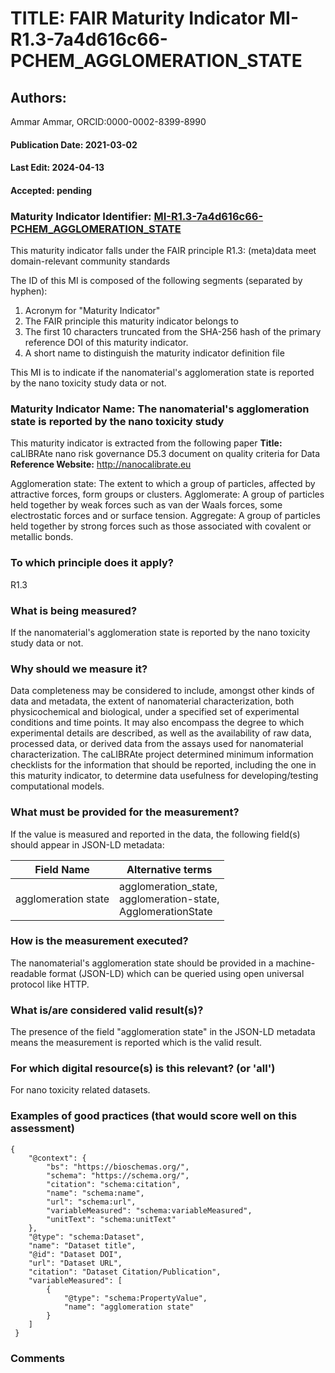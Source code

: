 # TITLE: FAIR Maturity Indicator MI-R1.3-7a4d616c66-PCHEM_AGGLOMERATION_STATE

## Authors: 
Ammar Ammar, ORCID:0000-0002-8399-8990

#### Publication Date: 2021-03-02
#### Last Edit: 2024-04-13
#### Accepted: pending

### Maturity Indicator Identifier: [MI-R1.3-7a4d616c66-PCHEM_AGGLOMERATION_STATE](https://w3id.org/nsdra/maturity-indicator/readme/MI-R1.3-7a4d616c66-PCHEM_AGGLOMERATION_STATE)

This maturity indicator falls under the FAIR principle R1.3:
(meta)data meet domain-relevant community standards

The ID of this MI is composed of the following segments (separated by hyphen):
1. Acronym for "Maturity Indicator"
1. The FAIR principle this maturity indicator belongs to
1. The first 10 characters truncated from the SHA-256 hash of the primary reference DOI of this maturity indicator.
1. A short name to distinguish the maturity indicator definition file

This MI is to indicate if the nanomaterial's agglomeration state is reported by the nano toxicity study data or not.

### Maturity Indicator Name:  The nanomaterial's agglomeration state is reported by the nano toxicity study

This maturity indicator is extracted from the following paper 
**Title:** caLIBRAte nano risk governance D5.3 document on quality criteria for Data
**Reference Website:** http://nanocalibrate.eu

Agglomeration state: The extent to which a group of particles, affected by attractive forces, form groups or clusters.
Agglomerate: A group of particles held together by weak forces such as van der Waals forces, some electrostatic forces and or surface tension.
Aggregate: A group of particles held together by strong forces such as those associated with covalent or metallic bonds.

### To which principle does it apply?  
R1.3

### What is being measured?
If the nanomaterial's agglomeration state is reported by the nano toxicity study data or not.

### Why should we measure it?
Data completeness may be considered to include, amongst other kinds of data and metadata, the 
extent of nanomaterial characterization, both physicochemical and biological, under a specified set
of experimental conditions and time points. It may also encompass the degree to which experimental
details are described, as well as the availability of raw data, processed data, or derived data from
the assays used for nanomaterial characterization. The caLIBRAte project determined minimum information checklists for the information that should be reported,
including the one in this maturity indicator, to determine data usefulness for developing/testing computational models.

### What must be provided for the measurement?
If the value is measured and reported in the data, the following field(s) should appear in JSON-LD metadata: 

| Field Name           | Alternative terms                                                   |
| -------------------- | ------------------------------------------------------------------- |
| agglomeration state  | agglomeration_state,<br>agglomeration-state,<br>AgglomerationState  |

### How is the measurement executed?
The nanomaterial's agglomeration state should be provided in a machine-readable format (JSON-LD) which can be queried using open universal protocol like HTTP.

### What is/are considered valid result(s)?
The presence of the field "agglomeration state" in the JSON-LD metadata means the measurement is reported which is the valid result.

### For which digital resource(s) is this relevant? (or 'all')
For nano toxicity related datasets.  

### Examples of good practices (that would score well on this assessment)
```{json}
{
 	"@context": {
 		"bs": "https://bioschemas.org/",
 		"schema": "https://schema.org/",
 		"citation": "schema:citation",
 		"name": "schema:name",
 		"url": "schema:url",
 		"variableMeasured": "schema:variableMeasured",
 		"unitText": "schema:unitText"
 	},
 	"@type": "schema:Dataset",
 	"name": "Dataset title",
 	"@id": "Dataset DOI",
 	"url": "Dataset URL",
 	"citation": "Dataset Citation/Publication",
 	"variableMeasured": [
 		{
 			"@type": "schema:PropertyValue",
 			"name": "agglomeration state"
 		}
 	]
 }
```

### Comments

